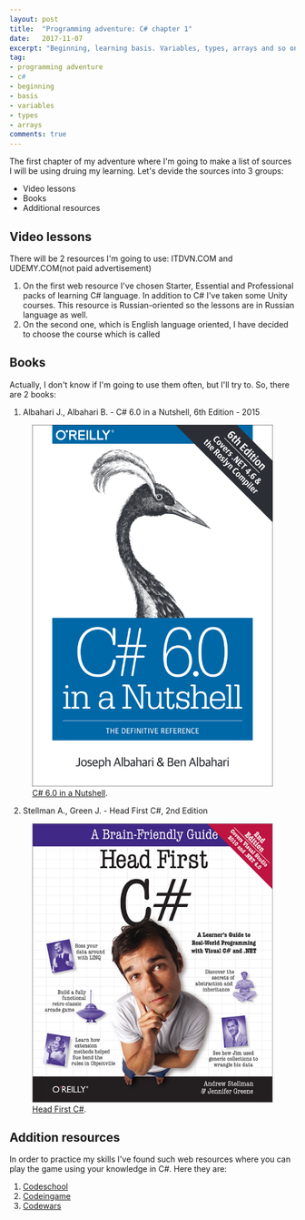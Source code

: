 ```yaml
---
layout: post
title:  "Programming adventure: C# chapter 1"
date:   2017-11-07
excerpt: "Beginning, learning basis. Variables, types, arrays and so on"
tag:
- programming adventure
- c#
- beginning 
- basis
- variables
- types
- arrays
comments: true
---
```


The first chapter of my adventure where I'm going to make a list of sources I will be using druing my learning.
Let's devide the sources into 3 groups:
* Video lessons
* Books
* Additional resources

## Video lessons

There will be 2 resources I'm going to use: ITDVN.COM and UDEMY.COM(not paid advertisement)
1. On the first web resource I've chosen Starter, Essential and Professional packs of learning C# language. In addition to C# I've taken some Unity courses. This resource is Russian-oriented so the lessons are in Russian language as well.
2. On the second one, which is English language oriented, I have decided to choose the course which is called

## Books

Actually, I don't know if I'm going to use them often, but I'll try to.
So, there are 2 books:
1. Albahari J., Albahari B. - C# 6.0 in a Nutshell, 6th Edition - 2015

<figure>
	<a href=""><img src="../assets/img/inanutshell.png"></a>
	<figcaption><a href="" title="C# 6.0 in a Nutshell">C# 6.0 in a Nutshell</a>.</figcaption>
</figure>

2. Stellman A., Green J. - Head First C#, 2nd Edition

<figure>
	<a href=""><img src="../assets/img/headfirst.png"></a>
	<figcaption><a href="" title="Head First C#">Head First C#</a>.</figcaption>
</figure>

## Addition resources

In order to practice my skills I've found such web resources where you can play the game using your knowledge in C#.
Here they are: 
1. <a href="https://www.codeschool.com/learn/net">Codeschool</a>
2. <a href="https://www.codingame.com/start">Codeingame</a>
3. <a href="https://www.codewars.com/">Codewars</a>